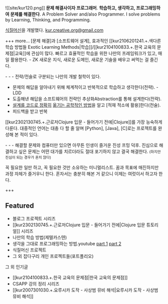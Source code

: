 ![[site/kur120.png]]
**문제 해결사이자 프로그래머**. 
**학습하고, 생각하고, 프로그래밍하여 문제를 해결한다**.
A Problem Solver and/also Programmer. 
I solve problems by Learning, Thinking, and Programming.

[식질머신](https://github.com/KUR-creative/SickZil-Machine)을 개발했다.
kur.creative.org@gmail.com
<br>

+++ more...
[문제 해결]과 [소프트웨어 설계], 효과적인 [[kur2106201241.+.색다른 학습 방법들 Exotic Learning Methods|학습]]/[[kur2104100833.+.한국 교육의 문제점|교육]]에 관심이 많다.
빠르고 효율적인 학습을 위한 나만의 프레임워크가 있고, 매일 활용한다. - ZK
새로운 지식, 새로운 도메인, 새로운 기술을 배우고 써먹는 걸 즐긴다.

\- - -
전략/전술로 구분되는 나만의 개발 철학이 있다.
- 문제의 해답을 알아내기 위해 체계적이고 반복적으로 학습하고 생각한다(전략). - LDD
- 도출해낸 해답을 소프트웨어의 전략인 추상화Abstraction를 통해 설계한다(전략).
- [설계를 코드로 정확히](https://www.youtube.com/watch?v=uk-UQf7d5UY) [옮기는 공학적인 방법](https://www.youtube.com/watch?v=xkRwR0sLwVA)을 알고 [적재 적소에 활용]한다(전술).
- 피드백을 받고 반복

[[kur2302130745.+.근로저Clojure 입문 - 들어가기 전에|Clojure]]를 가장 능숙하게 다룬다. 대중적인 언어는 대충 다 할 줄 알며 
[Python], [Java], [C]로는 프로젝트를 완성해 본 적이 있다.

\- - -
해결할 문제와 컴퓨터만 있으면 아무튼 인생이 즐거운 진성 프밍 덕후.
진심으로 해결하고 싶은 문제는 어떤 대가를 치르더라도 절대 포기하지 않고 결국 해결한다. 
<small>(하지만 진심이 되는 경우가 흔치 않다)</small>

꼭 필요한 일만 하고, 꼭 필요한 것만 소유하는 미니멀리스트.
꿈과 목표에 매진하지만 과정 자체가 즐거우니 한다.
혼자서는 충분히 해본 거 같으니 이제는 여럿이서 하고자 한다.
<!--
<small>야한 이야기 절대 아님</small>


\
인생 언어는 Clojure. 최근에 즐긴 언어는 ClojureScript.
인생 비문학은 칙센트미하이의 몰입, 숀케 아렌스의 제텔카스텐. 최근에 즐긴 비문학은 규칙없음NoRulesRules
인생 영화는 인셉션. 최근에 즐긴 드라마는 브레이킹배드, 메시아
인생 만화는 기생수, 강철의 연금술사. 최근에 즐긴 만화는 아스퍼거 그녀, 던속사, 내마위.
좋아하는 소설은 류호성의 브로큰 플라워, 늑향, 너췌먹. 최근에 즐긴 소설은 하세쿠라 이스나 것 전부, 유년기의 끝, 짱끼뚤래
입덕 애니는 중2코이. 최근에 즐긴 애니는 싸펑엣지러너.
좋아하는 방송/유튜브는 김도, 레바, 마리갤.
MIMI
인생 게임은 [팀포트리스2], 데드 스페이스, SOMA, [도타2], [문명5], [Brogue]. 최근에 즐긴 게임은 데드 바이 데이라이트. 
#toDO 브로그는 깬 이미지 연결, 그 외는 시간 알아볼 수 있는 페이지로 연결(이미지여도 됨)
-->
+++

## Featured
- 블로그 프로젝트 시리즈
- [[kur2302130745.+.근로저Clojure 입문 - 들어가기 전에|Clojure 입문 튜토리얼]] 시리즈
- 나만의 학습 방법(제텔카스텐)
- 생각을 그대로 프로그래밍하는 방법.youtube [part 1](https://youtu.be/uk-UQf7d5UY) [part 2](https://youtu.be/xkRwR0sLwVA)
- 식질머신 프로젝트
- 그 외 잡다구리 개인 프로젝트들(포트폴리오)

그 외 인기글
- [[kur2104100833.+.한국 교육의 문제점|한국 교육의 문제점]]
- CSAPP 강의 정리 시리즈
- [[kur2007301030.+.요루시카 도작 - 사상범 뮤비 해석|요루시카 도작 - 사상범 뮤비 해석]]